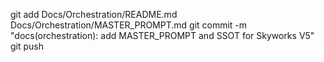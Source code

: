 git add Docs/Orchestration/README.md Docs/Orchestration/MASTER_PROMPT.md
git commit -m "docs(orchestration): add MASTER_PROMPT and SSOT for Skyworks V5"
git push

